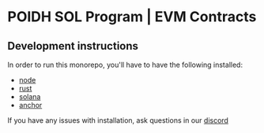 # POIDH SOL Program | EVM Contracts

## Development instructions

In order to run this monorepo, you'll have to have the following installed:
- [node](https://nodejs.org/en/download/package-manager)
- [rust](https://www.rust-lang.org/tools/install)
- [solana](https://docs.solana.com/cli/install-solana-cli-tools)
- [anchor](https://www.anchor-lang.com/docs/installation)

If you have any issues with installation, ask questions in our [discord](https://discord.gg/5T4MdVKR)

